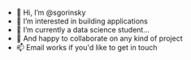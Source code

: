 - 👋 Hi, I’m @sgorinsky
- 👀 I’m interested in building applications
- 🌱 I’m currently a data science student...
- 💞️ And happy to collaborate on any kind of project
- 📫 Email works if you'd like to get in touch

<!---
sgorinsky/sgorinsky is a ✨ special ✨ repository because its `README.md` (this file) appears on your GitHub profile.
You can click the Preview link to take a look at your changes.
--->
